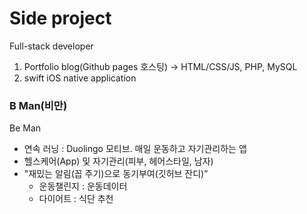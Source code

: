 # Side project
Full-stack developer
1. Portfolio blog(Github pages 호스팅)
	-> HTML/CSS/JS, PHP, MySQL
2. swift iOS native application

### B Man(비만)
Be Man
* 연속 러닝 : Duolingo 모티브. 매일 운동하고 자기관리하는 앱
* 헬스케어(App) 및 자기관리(피부, 헤어스타일, 남자)
* "재밌는 알림(꼽 주기)으로 동기부여(깃허브 잔디)”
  * 운동챌린지 : 운동데이터
  * 다이어트 : 식단 추천
